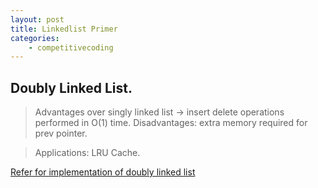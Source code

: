```yaml
---
layout: post
title: Linkedlist Primer
categories: 
    - competitivecoding
---
```


## Doubly Linked List.

> Advantages over singly linked list -> insert delete operations performed in O(1) time.
> Disadvantages: extra memory required for prev pointer.

> Applications: LRU Cache.

<a href="https://github.com/kaustubhdeokar/interview-cake/blob/main/neetcode75/linkedlist/DoublyLinkedList.java">Refer for implementation of doubly linked list</a>

